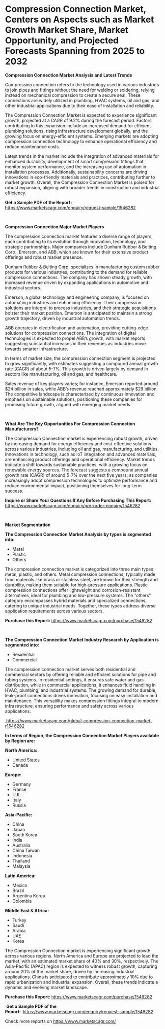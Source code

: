 <p><h1>Compression Connection Market, Centers on Aspects such as Market Growth Market Share, Market Opportunity, and Projected Forecasts Spanning from 2025 to 2032</h1></p><p><strong>Compression Connection Market Analysis and Latest Trends</strong></p>
<p><p>Compression connection refers to the technology used in various industries to join pipes and fittings without the need for welding or soldering, relying instead on mechanical compression to create a secure seal. These connections are widely utilized in plumbing, HVAC systems, oil and gas, and other industrial applications due to their ease of installation and reliability. </p><p>The Compression Connection Market is expected to experience significant growth, projected at a CAGR of 9.2% during the forecast period. Factors contributing to this expansion include an increased demand for efficient plumbing solutions, rising infrastructure development globally, and the growing focus on energy-efficient systems. Emerging markets are adopting compression connection technology to enhance operational efficiency and reduce maintenance costs. </p><p>Latest trends in the market include the integration of advanced materials for enhanced durability, development of smart compression fittings that monitor system performance, and the increasing use of automation in installation processes. Additionally, sustainability concerns are driving innovations in eco-friendly materials and practices, contributing further to market growth. Overall, the Compression Connection Market is poised for robust expansion, aligning with broader trends in construction and industrial efficiency.</p></p>
<p><strong>Get a Sample PDF of the Report:&nbsp;</strong> <a href="https://www.marketscagr.com/enquiry/request-sample/1546282?utm_campaign=3137&utm_medium=2&utm_source=Github&utm_content=ia&utm_term=04042025&utm_id=compression-connection">https://www.marketscagr.com/enquiry/request-sample/1546282</a></p>
<p>&nbsp;</p>
<p><strong>Compression Connection Major Market Players</strong></p>
<p><p>The compression connection market features a diverse range of players, each contributing to its evolution through innovation, technology, and strategic partnerships. Major companies include Dunham Rubber & Belting Corp., Emerson, and ABB, which are known for their extensive product offerings and robust market presence.</p><p>Dunham Rubber & Belting Corp. specializes in manufacturing custom rubber products for various industries, contributing to the demand for reliable compression connections. The company has shown steady growth, with increased revenue driven by expanding applications in automotive and industrial sectors.</p><p>Emerson, a global technology and engineering company, is focused on automating industries and enhancing efficiency. Their compression solutions are integral to process industries, and their strategic acquisitions bolster their market position. Emerson is anticipated to maintain a strong growth trajectory, driven by industrial automation trends.</p><p>ABB operates in electrification and automation, providing cutting-edge solutions for compression connections. The integration of digital technologies is expected to propel ABB’s growth, with market reports suggesting substantial increases in their revenues as industries move towards smarter infrastructure.</p><p>In terms of market size, the compression connection segment is projected to grow significantly, with estimates suggesting a compound annual growth rate (CAGR) of about 5-7%. This growth is driven largely by demand in sectors like manufacturing, oil and gas, and healthcare.</p><p>Sales revenue of key players varies; for instance, Emerson reported around $24 billion in sales, while ABB’s revenue reached approximately $28 billion. The competitive landscape is characterized by continuous innovation and emphasis on sustainable solutions, positioning these companies for promising future growth, aligned with emerging market needs.</p></p>
<p>&nbsp;</p>
<p><strong>What Are The Key Opportunities For Compression Connection Manufacturers?</strong></p>
<p><p>The Compression Connection market is experiencing robust growth, driven by increasing demand for energy efficiency and cost-effective solutions across various industries, including oil and gas, manufacturing, and utilities. Innovations in technology, such as IoT integration and advanced materials, are enhancing product offerings and operational efficiency. Market trends indicate a shift towards sustainable practices, with a growing focus on renewable energy sources. The forecast suggests a compound annual growth rate (CAGR) of around 5-7% over the next five years, as companies increasingly adopt compression technologies to optimize performance and reduce environmental impact, positioning themselves for long-term success.</p></p>
<p><strong>Inquire or Share Your Questions If Any Before Purchasing This Report:</strong> <a href="https://www.marketscagr.com/enquiry/pre-order-enquiry/1546282?utm_campaign=3137&utm_medium=2&utm_source=Github&utm_content=ia&utm_term=04042025&utm_id=compression-connection">https://www.marketscagr.com/enquiry/pre-order-enquiry/1546282</a></p>
<p>&nbsp;</p>
<p><strong>Market Segmentation</strong></p>
<p><strong>The Compression Connection Market Analysis by types is segmented into:</strong></p>
<p><ul><li>Metal</li><li>Plastic</li><li>Others</li></ul></p>
<p><p>The compression connection market is categorized into three main types: metal, plastic, and others. Metal compression connections, typically made from materials like brass or stainless steel, are known for their strength and durability, making them suitable for high-pressure applications. Plastic compression connections offer lightweight and corrosion-resistant alternatives, ideal for plumbing and low-pressure systems. The "others" category encompasses hybrid materials and specialized connections, catering to unique industrial needs. Together, these types address diverse application requirements across various sectors.</p></p>
<p><strong>Purchase this Report:&nbsp;</strong><a href="https://www.marketscagr.com/purchase/1546282?utm_campaign=3137&utm_medium=2&utm_source=Github&utm_content=ia&utm_term=04042025&utm_id=compression-connection">https://www.marketscagr.com/purchase/1546282</a></p>
<p>&nbsp;</p>
<p><strong>The Compression Connection Market Industry Research by Application is segmented into:</strong></p>
<p><ul><li>Residential</li><li>Commercial</li></ul></p>
<p><p>The compression connection market serves both residential and commercial sectors by offering reliable and efficient solutions for pipe and tubing systems. In residential settings, it ensures safe water and gas distribution, while in commercial applications, it enhances fluid handling in HVAC, plumbing, and industrial systems. The growing demand for durable, leak-proof connections drives innovation, focusing on easy installation and maintenance. This versatility makes compression fittings integral to modern infrastructure, ensuring performance and safety across various applications.</p></p>
<p><a href="https://www.marketscagr.com/global-compression-connection-market-r1546282?utm_campaign=3137&utm_medium=2&utm_source=Github&utm_content=ia&utm_term=04042025&utm_id=compression-connection">&nbsp;https://www.marketscagr.com/global-compression-connection-market-r1546282</a></p>
<p><strong>In terms of Region, the Compression Connection Market Players available by Region are:</strong></p>
<p>
    <p> <strong> North America: </strong>
        <ul>
            <li>United States</li>
            <li>Canada</li>
        </ul>
        </p> 
    <p> <strong> Europe: </strong>
        <ul>
            <li>Germany</li>
            <li>France</li>
            <li>U.K.</li>
            <li>Italy</li>
            <li>Russia</li>
        </ul>
        </p> 
    <p> <strong> Asia-Pacific: </strong>
        <ul>
            <li>China</li>
            <li>Japan</li>
            <li>South Korea</li>
            <li>India</li>
            <li>Australia</li>
            <li>China Taiwan</li>
            <li>Indonesia</li>
            <li>Thailand</li>
            <li>Malaysia</li>
        </ul>
        </p> 
    <p> <strong> Latin America: </strong>
        <ul>
            <li>Mexico</li>
            <li>Brazil</li>
            <li>Argentina Korea</li>
            <li>Colombia</li>
        </ul>
        </p> 
    <p> <strong> Middle East & Africa: </strong>
        <ul>
            <li>Turkey</li>
            <li>Saudi</li>
            <li>Arabia</li>
            <li>UAE</li>
            <li>Korea</li>
        </ul>
    </p>
    </p>
<p><p>The Compression Connection market is experiencing significant growth across various regions. North America and Europe are projected to lead the market, with an estimated market share of 40% and 30%, respectively. The Asia-Pacific (APAC) region is expected to witness robust growth, capturing around 20% of the market share, driven by increasing industrial applications. China is anticipated to contribute approximately 10% due to rapid urbanization and industrial expansion. Overall, these trends indicate a dynamic and evolving market landscape.</p></p>
<p><strong>Purchase this Report: </strong><a href="https://www.marketscagr.com/purchase/1546282?utm_campaign=3137&utm_medium=2&utm_source=Github&utm_content=ia&utm_term=04042025&utm_id=compression-connection">https://www.marketscagr.com/purchase/1546282</a></p>
<p>&nbsp;<strong>Get a Sample PDF of the Report:&nbsp;&nbsp;</strong><a href="https://www.marketscagr.com/enquiry/request-sample/1546282?utm_campaign=3137&utm_medium=2&utm_source=Github&utm_content=ia&utm_term=04042025&utm_id=compression-connection">https://www.marketscagr.com/enquiry/request-sample/1546282</a></p>
<p><strong></strong></p>
<p>Check more reports on <a href="https://www.marketscagr.com/?utm_campaign=3137&utm_medium=2&utm_source=Github&utm_content=ia&utm_term=04042025&utm_id=compression-connection">https://www.marketscagr.com/</a></p>